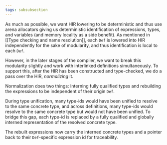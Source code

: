 ```yaml
---
tags: subsubsection
---
```


As much as possible, we want HIR lowering to be deterministic and thus use arena allocators giving us deterministic identification of expressions, types, and variables (and memory locality as a side benefit). As mentioned in [[Type checking and name resolution]], each `Def` is lowered into HIR independently for the sake of modularity, and thus identification is local to each `Def`.

However, in the later stages of the compiler, we want to break this modularity slightly and work with interlinked definitions simultaneously. To support this, after the HIR has been constructed and type-checked, we do a pass over the HIR, _normalizing_ it.

Normalization does two things: Interning fully qualified types and rebuilding the expressions to be independent of their origin `Def`.

During type unification, many type-ids would have been unified to resolve to the same concrete type, and across definitions, many type-ids would resolve to the same concrete type but would not have been unified. To bridge this gap, each type-id is replaced by a fully qualified and globally interned representation of the resolved concrete type.

The rebuilt expressions now carry the interned concrete types and a pointer back to their `Def`-specific expression id for traceability.